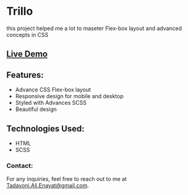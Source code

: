 # Trillo

this project helped me a lot to maseter Flex-box layout and advanced concepts in CSS

## [Live Demo](https://tadayoni-trillo.netlify.app/)

## Features:

- Advance CSS Flex-box layout
- Responsive design for mobile and desktop
- Styled with Advances SCSS
- Beautiful design

## Technologies Used:

- HTML
- SCSS

### Contact:

For any inquiries, feel free to reach out to me at [Tadayoni.Ali.Enayat@gmail.com](mailto:Tadayoni.Ali.Enayat@gmail.com).
